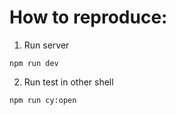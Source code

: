 # How to reproduce:

1. Run server

```shell
npm run dev
```

2. Run test in other shell

```shell
npm run cy:open
```
